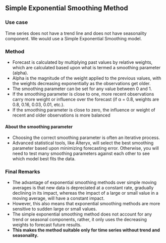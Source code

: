 ## Simple Exponential Smoothing Method 

### Use case

Time series does not have a trend line and does not have seasonality component. We would use a Simple Exponential Smoothing model.


### Method 

* Forecast is calculated by multiplying past values by relative weights, which are calculated based upon what is termed a smoothing parameter (alpha).
* Alpha is the magnitude of the weight applied to the previous values, with the weights decreasing exponentially as the observations get older.
* The smoothing parameter can be set for any value between 0 and 1.
* If the smoothing parameter is close to one, more recent observations carry more weight or influence over the forecast (if α = 0.8, weights are 0.8, 0.16, 0.03, 0.01, etc.).
* If the smoothing parameter is close to zero, the influence or weight of recent and older observations is more balanced 

#### About the smoothing parameter 
* Choosing the correct smoothing parameter is often an iterative process. 
* Advanced statistical tools, like Alteryx, will select the best smoothing parameter based upon minimizing forecasting error. Otherwise, you will need to test many smoothing parameters against each other to see which model best fits the data.

### Final Remarks 
* The advantage of exponential smoothing methods over simple moving averages is that new data is depreciated at a constant rate, gradually declining in its impact, whereas the impact of a large or small value in a moving average, will have a constant impact. 
* However, this also means that exponential smoothing methods are more sensitive to sudden large or small values.
* The simple exponential smoothing method does not account for any trend or seasonal components, rather, it only uses the decreasing weights to forecast future results. 
* **This makes the method suitable only for time series without trend and seasonality.**
